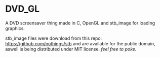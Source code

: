 # DVD_GL
A DVD screensaver thing made in C, OpenGL and stb_image for loading graphics.

stb_image files were download from this repo: https://github.com/nothings/stb
and are available for the public domain, aswell is being distributed under MIT license.
_feel free to poke._
